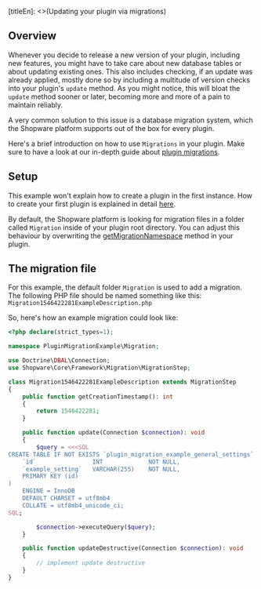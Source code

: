 [titleEn]: <>(Updating your plugin via migrations)

## Overview

Whenever you decide to release a new version of your plugin, including new features, you might have to take
care about new database tables or about updating existing ones.
This also includes checking, if an update was already applied, mostly done so by including a multitude of
version checks into your plugin's `update` method.
As you might notice, this will bloat the `update` method sooner or later, becoming more and more of a pain to
maintain reliably.

A very common solution to this issue is a database migration system, which the Shopware platform supports out of the box
for every plugin.

Here's a brief introduction on how to use `Migrations` in your plugin.
Make sure to have a look at our in-depth guide about [plugin migrations](../2-internals/4-plugins/080-plugin-migrations.md).

## Setup

This example won't explain how to create a plugin in the first instance.
How to create your first plugin is explained in detail [here](../2-internals/4-plugins/010-plugin-quick-start.md).

By default, the Shopware platform is looking for migration files in a folder called `Migration` inside of your
plugin root directory.
You can adjust this behaviour by overwriting the [getMigrationNamespace](../2-internals/4-plugins/020-plugin-base-class.md#getMigrationNamespace()) method in your plugin.

## The migration file

For this example, the default folder `Migration` is used to add a migration.
The following PHP file should be named something like this: `Migration1546422281ExampleDescription.php`

So, here's how an example migration could look like:
```php
<?php declare(strict_types=1);

namespace PluginMigrationExample\Migration;

use Doctrine\DBAL\Connection;
use Shopware\Core\Framework\Migration\MigrationStep;

class Migration1546422281ExampleDescription extends MigrationStep
{
    public function getCreationTimestamp(): int
    {
        return 1546422281;
    }

    public function update(Connection $connection): void
    {
        $query = <<<SQL
CREATE TABLE IF NOT EXISTS `plugin_migration_example_general_settings` (
    `id`                INT             NOT NULL,
    `example_setting`   VARCHAR(255)    NOT NULL,
    PRIMARY KEY (id)
)
    ENGINE = InnoDB
    DEFAULT CHARSET = utf8mb4
    COLLATE = utf8mb4_unicode_ci;
SQL;

        $connection->executeQuery($query);
    }

    public function updateDestructive(Connection $connection): void
    {
        // implement update destructive
    }
}
```


